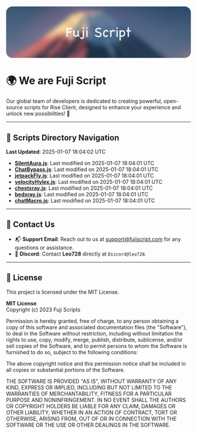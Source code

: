 ![Banner](.github/b.webp)

# 🌍 **We are Fuji Script**

Our global team of developers is dedicated to creating powerful, open-source scripts for Rise Client, designed to enhance your experience and unlock new possibilities! 🌟

---
<!-- SCRIPTS_NAVIGATION_START -->
## 📂 **Scripts Directory Navigation**

**Last Updated**: 2025-01-07 18:04:02 UTC

- **[SilentAura.js](scripts/SilentAura.js)**: Last modified on 2025-01-07 18:04:01 UTC
- **[ChatBypass.js](scripts/ChatBypass.js)**: Last modified on 2025-01-07 18:04:01 UTC
- **[jetpackFly.js](scripts/jetpackFly.js)**: Last modified on 2025-01-07 18:04:01 UTC
- **[velocityHylex.js](scripts/velocityHylex.js)**: Last modified on 2025-01-07 18:04:01 UTC
- **[chestxray.js](scripts/chestxray.js)**: Last modified on 2025-01-07 18:04:01 UTC
- **[bedxray.js](scripts/bedxray.js)**: Last modified on 2025-01-07 18:04:01 UTC
- **[chatMacro.js](scripts/chatMacro.js)**: Last modified on 2025-01-07 18:04:01 UTC

<!-- SCRIPTS_NAVIGATION_END -->

---

## 💬 **Contact Us**  
- 📬 **Support Email**: Reach out to us at [support@fujiscript.com](mailto:support@fujiscript.com) for any questions or assistance.  
- 💬 **Discord**: Contact **Leo728** directly at `Discord@leo728`.

---

## 📜 **License**

This project is licensed under the MIT License.  

**MIT License**  
Copyright (c) 2023 Fuji Scripts  

Permission is hereby granted, free of charge, to any person obtaining a copy of this software and associated documentation files (the "Software"), to deal in the Software without restriction, including without limitation the rights to use, copy, modify, merge, publish, distribute, sublicense, and/or sell copies of the Software, and to permit persons to whom the Software is furnished to do so, subject to the following conditions:  

The above copyright notice and this permission notice shall be included in all copies or substantial portions of the Software.  

THE SOFTWARE IS PROVIDED "AS IS", WITHOUT WARRANTY OF ANY KIND, EXPRESS OR IMPLIED, INCLUDING BUT NOT LIMITED TO THE WARRANTIES OF MERCHANTABILITY, FITNESS FOR A PARTICULAR PURPOSE AND NONINFRINGEMENT. IN NO EVENT SHALL THE AUTHORS OR COPYRIGHT HOLDERS BE LIABLE FOR ANY CLAIM, DAMAGES OR OTHER LIABILITY, WHETHER IN AN ACTION OF CONTRACT, TORT OR OTHERWISE, ARISING FROM, OUT OF OR IN CONNECTION WITH THE SOFTWARE OR THE USE OR OTHER DEALINGS IN THE SOFTWARE.  
